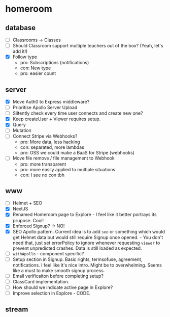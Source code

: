 # homeroom

## database

- [ ] Classrooms -> Classes
- [ ] Should Classroom support multiple teachers out of the box? (Yeah, let's add it!)
- [x] Follow type
  - pro: Subscriptions (notifications)
  - con: New type
  - pro: easier count

## server

- [x] Move Auth0 to Express middleware?
- [ ] Prioritise Apollo Server Upload
- [ ] Siltently check every time user connects and create new one?
- [x] Keep createUser + Viewer requires setup.
- [x] Query
- [ ] Mutation
- [ ] Connect Stripe via Webhooks?
  - pro: More data, less hacking
  - con: separated, more lambdas
  - pro: OSS we could make a BaaS for Stripe (webhooks)
- [ ] Move file remove / file management to Webhook
  - pro: more transparent
  - pro: more easily applied to multiple situations.
  - con: I see no con tbh

## www

- [ ] Helmet + SEO
- [x] NextJS
- [x] Renamed Homeroom page to Explore - I feel like it better portrays its prupose. Cool!
- [x] Enforced Signup? -> NO!
- [x] SEO Apollo pattern. Current idea is to add `seo` or something which would get Helmet data but would still require Signup once opened. - You don't need that, just set errorPolicy to ignore whenever requesting `viewer` to prevent unpredicted crashes. Data is still loaded as expected.
- [ ] `withApollo` - component specific?
- [ ] Setup section in Signup. Basic rights, termsofuse, agreement, notifications. I feel like it's nice intro. Might be to overwhelming. Seems like a must to make smooth signup process.
- [ ] Email verificaiton before completing setup?
- [ ] ClassCard implementation.
- [ ] How should we indicate active page in Explore?
- [ ] Improve selection in Explore - CODE.

## stream
